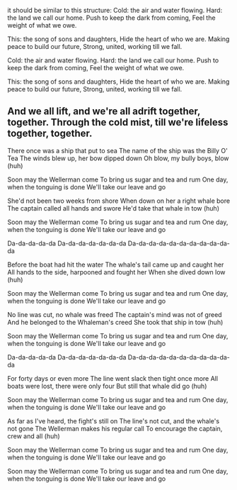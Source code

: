 
it should be similar to this structure:
Cold: the air and water flowing.
Hard: the land we call our home.
Push to keep the dark from coming,
Feel the weight of what we owe.

This: the song of sons and daughters,
Hide the heart of who we are.
Making peace to build our future,
Strong, united, working till we fall.

Cold: the air and water flowing.
Hard: the land we call our home.
Push to keep the dark from coming,
Feel the weight of what we owe.

This: the song of sons and daughters,
Hide the heart of who we are.
Making peace to build our future,
Strong, united, working till we fall.

And we all lift, and we're all adrift together, together.
Through the cold mist, till we're lifeless together, together.
-------------


There once was a ship that put to sea
The name of the ship was the Billy O' Tea
The winds blew up, her bow dipped down
Oh blow, my bully boys, blow (huh)

Soon may the Wellerman come
To bring us sugar and tea and rum
One day, when the tonguing is done
We'll take our leave and go

She'd not been two weeks from shore
When down on her a right whale bore
The captain called all hands and swore
He'd take that whale in tow (huh)

Soon may the Wellerman come
To bring us sugar and tea and rum
One day, when the tonguing is done
We'll take our leave and go

Da-da-da-da-da
Da-da-da-da-da-da-da
Da-da-da-da-da-da-da-da-da-da-da

Before the boat had hit the water
The whale's tail came up and caught her
All hands to the side, harpooned and fought her
When she dived down low (huh)

Soon may the Wellerman come
To bring us sugar and tea and rum
One day, when the tonguing is done
We'll take our leave and go

No line was cut, no whale was freed
The captain's mind was not of greed
And he belonged to the Whaleman's creed
She took that ship in tow (huh)

Soon may the Wellerman come
To bring us sugar and tea and rum
One day, when the tonguing is done
We'll take our leave and go

Da-da-da-da-da
Da-da-da-da-da-da-da
Da-da-da-da-da-da-da-da-da-da-da

For forty days or even more
The line went slack then tight once more
All boats were lost, there were only four
But still that whale did go (huh)

Soon may the Wellerman come
To bring us sugar and tea and rum
One day, when the tonguing is done
We'll take our leave and go

As far as I've heard, the fight's still on
The line's not cut, and the whale's not gone
The Wellerman makes his regular call
To encourage the captain, crew and all (huh)

Soon may the Wellerman come
To bring us sugar and tea and rum
One day, when the tonguing is done
We'll take our leave and go

Soon may the Wellerman come
To bring us sugar and tea and rum
One day, when the tonguing is done
We'll take our leave and go


